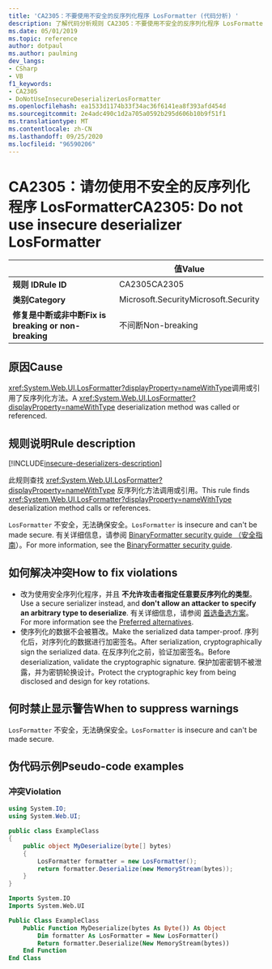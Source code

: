 ```yaml
---
title: 'CA2305：不要使用不安全的反序列化程序 LosFormatter (代码分析) '
description: 了解代码分析规则 CA2305：不要使用不安全的反序列化程序 LosFormatter
ms.date: 05/01/2019
ms.topic: reference
author: dotpaul
ms.author: paulming
dev_langs:
- CSharp
- VB
f1_keywords:
- CA2305
- DoNotUseInsecureDeserializerLosFormatter
ms.openlocfilehash: ea1533d1174b33f34ac36f6141ea8f393afd454d
ms.sourcegitcommit: 2e4adc490c1d2a705a0592b295d606b10b9f51f1
ms.translationtype: MT
ms.contentlocale: zh-CN
ms.lasthandoff: 09/25/2020
ms.locfileid: "96590206"
---
```

# <a name="ca2305-do-not-use-insecure-deserializer-losformatter"></a><span data-ttu-id="90305-103">CA2305：请勿使用不安全的反序列化程序 LosFormatter</span><span class="sxs-lookup"><span data-stu-id="90305-103">CA2305: Do not use insecure deserializer LosFormatter</span></span>

| | <span data-ttu-id="90305-104">值</span><span class="sxs-lookup"><span data-stu-id="90305-104">Value</span></span> |
|-|-|
| <span data-ttu-id="90305-105">**规则 ID**</span><span class="sxs-lookup"><span data-stu-id="90305-105">**Rule ID**</span></span> |<span data-ttu-id="90305-106">CA2305</span><span class="sxs-lookup"><span data-stu-id="90305-106">CA2305</span></span>|
| <span data-ttu-id="90305-107">**类别**</span><span class="sxs-lookup"><span data-stu-id="90305-107">**Category**</span></span> |<span data-ttu-id="90305-108">Microsoft.Security</span><span class="sxs-lookup"><span data-stu-id="90305-108">Microsoft.Security</span></span>|
| <span data-ttu-id="90305-109">**修复是中断或非中断**</span><span class="sxs-lookup"><span data-stu-id="90305-109">**Fix is breaking or non-breaking**</span></span> |<span data-ttu-id="90305-110">不间断</span><span class="sxs-lookup"><span data-stu-id="90305-110">Non-breaking</span></span>|

## <a name="cause"></a><span data-ttu-id="90305-111">原因</span><span class="sxs-lookup"><span data-stu-id="90305-111">Cause</span></span>

<span data-ttu-id="90305-112"><xref:System.Web.UI.LosFormatter?displayProperty=nameWithType>调用或引用了反序列化方法。</span><span class="sxs-lookup"><span data-stu-id="90305-112">A <xref:System.Web.UI.LosFormatter?displayProperty=nameWithType> deserialization method was called or referenced.</span></span>

## <a name="rule-description"></a><span data-ttu-id="90305-113">规则说明</span><span class="sxs-lookup"><span data-stu-id="90305-113">Rule description</span></span>

[!INCLUDE[insecure-deserializers-description](~/includes/code-analysis/insecure-deserializers-description.md)]

<span data-ttu-id="90305-114">此规则查找 <xref:System.Web.UI.LosFormatter?displayProperty=nameWithType> 反序列化方法调用或引用。</span><span class="sxs-lookup"><span data-stu-id="90305-114">This rule finds <xref:System.Web.UI.LosFormatter?displayProperty=nameWithType> deserialization method calls or references.</span></span>

<span data-ttu-id="90305-115">`LosFormatter` 不安全，无法确保安全。</span><span class="sxs-lookup"><span data-stu-id="90305-115">`LosFormatter` is insecure and can't be made secure.</span></span> <span data-ttu-id="90305-116">有关详细信息，请参阅 [BinaryFormatter security guide （安全指南](../../../standard/serialization/binaryformatter-security-guide.md)）。</span><span class="sxs-lookup"><span data-stu-id="90305-116">For more information, see the [BinaryFormatter security guide](../../../standard/serialization/binaryformatter-security-guide.md).</span></span>

## <a name="how-to-fix-violations"></a><span data-ttu-id="90305-117">如何解决冲突</span><span class="sxs-lookup"><span data-stu-id="90305-117">How to fix violations</span></span>

- <span data-ttu-id="90305-118">改为使用安全序列化程序，并且 **不允许攻击者指定任意要反序列化的类型**。</span><span class="sxs-lookup"><span data-stu-id="90305-118">Use a secure serializer instead, and **don't allow an attacker to specify an arbitrary type to deserialize**.</span></span> <span data-ttu-id="90305-119">有关详细信息，请参阅 [首选备选方案](../../../standard/serialization/binaryformatter-security-guide.md#preferred-alternatives)。</span><span class="sxs-lookup"><span data-stu-id="90305-119">For more information see the [Preferred alternatives](../../../standard/serialization/binaryformatter-security-guide.md#preferred-alternatives).</span></span>
- <span data-ttu-id="90305-120">使序列化的数据不会被篡改。</span><span class="sxs-lookup"><span data-stu-id="90305-120">Make the serialized data tamper-proof.</span></span> <span data-ttu-id="90305-121">序列化后，对序列化的数据进行加密签名。</span><span class="sxs-lookup"><span data-stu-id="90305-121">After serialization, cryptographically sign the serialized data.</span></span> <span data-ttu-id="90305-122">在反序列化之前，验证加密签名。</span><span class="sxs-lookup"><span data-stu-id="90305-122">Before deserialization, validate the cryptographic signature.</span></span> <span data-ttu-id="90305-123">保护加密密钥不被泄露，并为密钥轮换设计。</span><span class="sxs-lookup"><span data-stu-id="90305-123">Protect the cryptographic key from being disclosed and design for key rotations.</span></span>

## <a name="when-to-suppress-warnings"></a><span data-ttu-id="90305-124">何时禁止显示警告</span><span class="sxs-lookup"><span data-stu-id="90305-124">When to suppress warnings</span></span>

<span data-ttu-id="90305-125">`LosFormatter` 不安全，无法确保安全。</span><span class="sxs-lookup"><span data-stu-id="90305-125">`LosFormatter` is insecure and can't be made secure.</span></span>

## <a name="pseudo-code-examples"></a><span data-ttu-id="90305-126">伪代码示例</span><span class="sxs-lookup"><span data-stu-id="90305-126">Pseudo-code examples</span></span>

### <a name="violation"></a><span data-ttu-id="90305-127">冲突</span><span class="sxs-lookup"><span data-stu-id="90305-127">Violation</span></span>

```csharp
using System.IO;
using System.Web.UI;

public class ExampleClass
{
    public object MyDeserialize(byte[] bytes)
    {
        LosFormatter formatter = new LosFormatter();
        return formatter.Deserialize(new MemoryStream(bytes));
    }
}
```

```vb
Imports System.IO
Imports System.Web.UI

Public Class ExampleClass
    Public Function MyDeserialize(bytes As Byte()) As Object
        Dim formatter As LosFormatter = New LosFormatter()
        Return formatter.Deserialize(New MemoryStream(bytes))
    End Function
End Class
```
